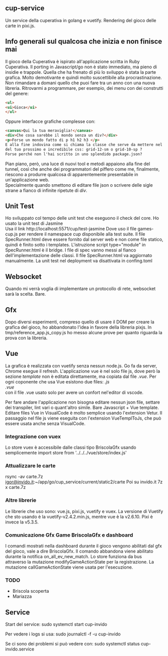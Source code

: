 ## cup-service
Un service della cuperativa in golang e vuetify. Rendering del gioco delle carte in pixi.js.

## Info generali sul qualcosa che inizia e non finisce mai
Il gioco della Cuperativa è ispirato all'applicazione scritta in Ruby Cuperativa.
Il porting in Javascript/go non è stato immediato, ma pieno di insidie e trappole.
Quella che ha frenato di più lo sviluppo è stata la parte grafica. Molto demotivante
e quindi molto suscettibile alla procrastinazione. Non rimandare a domani quello che puoi fare tra un anno con una nuova libreria. 
Ritrovarmi a programmare, per esempio, dei menu con dei construtti del genere:
```html
<ul>
<ui>Gioca</ui>
</ul>
```
Oppure interfacce grafiche complesse con:
```html
<canvas>Qui la tua meraviglia!</canvas>
<div>Che cosa sarebbe il mondo senza un div?</div>
<p>Forse un mondo fatto di p h1 h2 h3 </p>
E alla fine indovina come si chiama la classe che serve da mettere nel div 
del tuo prossimo e incredibile css: grid-12-sm o grid-10-sp ?
Forse perché non l'hai scritto in uno splendido package.json? 
```

Pian piano, però, una luce di nuovi tool e metodi appaiono alla fine del tunnel, così che anche dei programmatori del piffero come me, finalmente, riescono a produrre qualcosa di apparentemente presentabile in un'applicazione web.   
Specialmente quando smettono di editare file json o scrivere delle sigle strane a fianco di infinite ripetute di _div_.

## Unit Test
Ho sviluppato col tempo delle unit test che eseguono il check del core.
Ho usato la unit test di Jasmine  
Usa il link http://localhost:5571/cup/test-jasmine
Dove uso il file games-cup.js per rendere il namespace cup disponibile alla test suite.
Il file SpecRunner.html deve essere fornito dal server web e non come file statico,
quindi è finito sotto i templates.
L'istruzione script type="module" in SpecRunner.html è il bridge.
I file di spec vanno messi al fianco dell'implementazione delle classi. 
Il file SpecRunner.html va aggiornato manualmente.
La unit test nel deployment va disattivata in confing.toml

## Websocket
Quando mi verrà voglia di implementare un protocollo di rete, websocket sarà la scelta.
Bare.

## Gfx
Dopo diversi esperimenti, compreso quello di usare il DOM per creare la grafica del gioco,
ho abbandonato l'idea in favore della libreria pixjs. 
In tmp/reference_app.js_copy.js ho messo alcune prove per quanto riguarda la prova con la libreria.

## Vue
La grafica è realizzata con vuetify senza nessun node.js. Go fa da server, Chrome esegue il refresh.
L'applicazione vue è nel solo file js, dove però la sezione _template_ non è editata direttamente,
ma copiata dal file _<componente>.vue_. Per ogni coponente che usa Vue esistono due files:
  _<componente>.js_  
  _<componente>.vue_   
con il file .vue usato solo per avere un confort nel'editor di vscode.

Per fare andare l'applicazione non bisogna editare nessun json file, settare dei transpiler,
lint vari o quant'altro simile. Bare Javascript + Vue template. 
Editare files Vue in VisualCode è molto semplice usando l'extension Vetur.
Il passaggio nel file js viene eseguita con l'extension VueTemplToJs, che può essere usata anche 
senza VisualCode.


### Integrazione con vuex
Lo store vuex è accessibile dalle classi tipo BriscolaGfx usando semplicemente
import store from '../../../vue/store/index.js'

### Attualizzare le carte
rsync -av carte.7z igor@invido.it:~/app/go/cup_service/current/static2/carte
Poi su invido.it
 7z x carte.7z

### Altre librerie
Le librerie che uso sono: vue.js, pixi.js, vuetify e vuex.
La versione di Vuetify che sto usando è la vuetify-v2.4.2.min.js, 
mentre vue è la v2.6.10. Pixi è invece la  v5.3.5.

### Comunicazione Gfx Game BriscolaGfx e dashboard
I comandi mostrati nella dashboard durante il gioco vengono abilitati dal gfx del gioco,
vale a dire BriscolaGfx.
Il comando abbandona viene abilitato durante la notifica on_all_ev_new_match.
Lo store funziona da bus attraverso la mutazione modifyGameActionState per la registrazione.
La mutazione callGameActionState viene usata per l'esecuzione.

### TODO
- Briscola scoperta
- Mariazza

## Service
Start del service:
sudo systemctl start cup-invido

Per vedere i logs si usa:
sudo journalctl -f -u cup-invido

Se ci sono dei problemi si può vedere con:
sudo systemctl status cup-invido.service